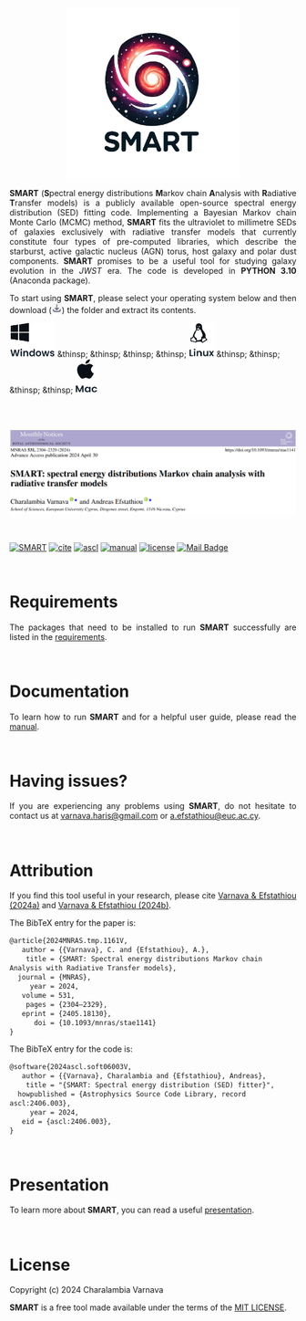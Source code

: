 <p align="center"> <img src="assets/SMART_logo.png" width="300" height="300" /> </p>

<p align='justify'> <b>SMART</b> (<b>S</b>pectral energy distributions <b>M</b>arkov chain <b>A</b>nalysis with <b>R</b>adiative <b>T</b>ransfer models) is a publicly available open-source spectral energy distribution (SED) fitting code. Implementing a Bayesian Markov chain Monte Carlo (MCMC) method, <b>SMART</b> fits the ultraviolet to millimetre SEDs of galaxies exclusively with radiative transfer models that currently constitute four types of pre-computed libraries, which describe the starburst, active galactic nucleus (AGN) torus, host galaxy and polar dust components. <b>SMART</b> promises to be a useful tool for studying galaxy evolution in the <i>JWST</i> era. The code is developed in <b>PYTHON 3.10</b> (Anaconda package). </p>

<p align='justify'> To start using <b>SMART</b>, please select your operating system below and then download (<img src="assets/download.png" width="18" height="18" />) the folder and extract its contents. </p>

[<img src="https://github.com/ch-var/SMART/blob/main/assets/windows.png" width="80" height="60">]([https://github.com/ch-var/SMART](https://github.com/ch-var/SMART/blob/main/SMART_v1.0.7z))
&thinsp; &thinsp; &thinsp; &thinsp;
[<img src="https://github.com/ch-var/SMART/blob/main/assets/linux.png" width="45" height="60">]([https://github.com/ch-var/SMART](https://github.com/ch-var/SMART/blob/main/SMART_v1.0.7z))
&thinsp; &thinsp; &thinsp; &thinsp;
[<img src="https://github.com/ch-var/SMART/blob/main/assets/mac.png" width="40" height="60">]([https://github.com/ch-var/SMART]([https://github.com/ch-var/SMART/blob/main/SMART_v1.0.7z](https://github.com/ch-var/SMART/blob/main/SMART_v1.0_mac.7z)))

<br>
<br>

<p align="center"> <img src="assets/SMART_MNRAS.png" /> </p>

<br>

[![SMART](https://img.shields.io/badge/GitHub-SMART-blue.svg?label=GitHub&logo=GitHub)](https://github.com/ch-var/SMART) 
[![cite](https://img.shields.io/badge/doi-10.1093/mnras/stae1141-light.svg?style=flat)](https://academic.oup.com/mnras/advance-article/doi/10.1093/mnras/stae1141/7660585)
[![ascl](http://img.shields.io/badge/ascl-2406.003-lightgrey.svg?style=flat)](https://ascl.net/2406.003)
[![manual](http://img.shields.io/badge/guidelines-manual-purple.svg?style=flat)](https://github.com/ch-var/SMART/blob/main/assets/SMART_User_Manual.pdf)
[![license](http://img.shields.io/badge/license-MIT-red.svg?style=flat)](https://github.com/ch-var/SMART/blob/main/LICENSE)
[![Mail Badge](https://img.shields.io/badge/-varnava.haris@gmail.com-white?style=flat&labelColor=white&logo=gmail&logoColor=red)](mailto:varnava.haris@gmail.com)

<br>

Requirements
=============

<p align='justify'> The packages that need to be installed to run <b>SMART</b> successfully are listed in the <a href="https://github.com/ch-var/SMART/blob/main/assets/SMART_requirements.pdf">requirements</a>. </p>

<br>

Documentation
=============

<p align='justify'> To learn how to run <b>SMART</b> and for a helpful user guide, please read the <a href="https://github.com/ch-var/SMART/blob/main/assets/SMART_User_Manual.pdf">manual</a>. </p>

<br> 

Having issues?
=============

<p align='justify'> If you are experiencing any problems using <b>SMART</b>, do not hesitate to contact us at <a href="mailto:varnava.haris@gmail.com">varnava.haris@gmail.com</a> or <a href="mailto:a.efstathiou@euc.ac.cy">a.efstathiou@euc.ac.cy</a>. </p>

<br>

Attribution
=============

<p align='justify'> If you find this tool useful in your research, please cite <a href="https://academic.oup.com/mnras/advance-article/doi/10.1093/mnras/stae1141/7660585">Varnava & Efstathiou (2024a)</a> and <a href="https://www.ascl.net/2406.003">Varnava & Efstathiou (2024b)</a>. </p>
 
 The BibTeX entry for the paper is: 

    @article{2024MNRAS.tmp.1161V,
       author = {{Varnava}, C. and {Efstathiou}, A.},
        title = {SMART: Spectral energy distributions Markov chain Analysis with Radiative Transfer models},
      journal = {MNRAS},
         year = 2024,
       volume = 531,
        pages = {2304–2329},
       eprint = {2405.18130},
          doi = {10.1093/mnras/stae1141}
    }

The BibTeX entry for the code is:

    @software{2024ascl.soft06003V,
       author = {{Varnava}, Charalambia and {Efstathiou}, Andreas},
        title = "{SMART: Spectral energy distribution (SED) fitter}",
      howpublished = {Astrophysics Source Code Library, record ascl:2406.003},
         year = 2024,
       eid = {ascl:2406.003},
    }
   
<br>

Presentation
=============

<p align='justify'> To learn more about <b>SMART</b>, you can read a useful <a href="https://github.com/ch-var/SMART/blob/main/assets/Presentation_GitHub.pdf">presentation</a>. </p>

<br>

License
=======

<p align='justify'> Copyright (c) 2024 Charalambia Varnava </p>

<p align='justify'> <b>SMART</b> is a free tool made available under the terms of the <a href="https://github.com/ch-var/SMART/blob/main/LICENSE">MIT LICENSE</a>. </p>
